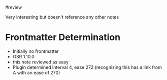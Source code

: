 #review

Very interesting but doesn't reference any other notes

# Frontmatter Determination

-   Initially no frontmatter
-   OSR 1.10.0
-   this note reviewed as easy
-   Plugin determined interval 4, ease 272 (recognizing this has a link from A with an ease of 270)
